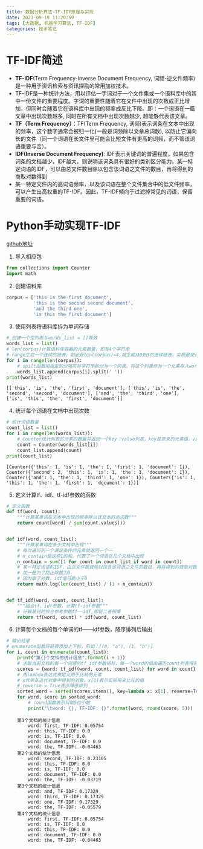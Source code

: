 ```yaml
---
title: 数据分析算法-TF-IDF原理与实现
date: 2021-09-18 11:20:59
tags: [大数据, 机器学习算法, TF-IDF]
categories: 技术笔记
---
```


# TF-IDF简述

* **TF-IDF**(Term Frequency-Inverse Document Frequency, 词频-逆文件频率)是一种用于资讯检索与资讯探勘的常用加权技术。
* TF-IDF是一种统计方法，用以评估一字词对于一个文件集或一个语料库中的其中一份文件的重要程度。字词的重要性随着它在文件中出现的次数成正比增加，但同时会随着它在语料库中出现的频率成反比下降。即：一个词语在一篇文章中出现次数越多, 同时在所有文档中出现次数越少, 越能够代表该文章。
* **TF（Term Frequency）**：TF(Term Frequency, 词频)表示词条在文本中出现的频率，这个数字通常会被归一化(一般是词频除以文章总词数), 以防止它偏向长的文件（同一个词语在长文件里可能会比短文件有更高的词频，而不管该词语重要与否）。
* **IDF(Inverse Document Frequency)**: IDF表示关键词的普遍程度。如果包含词条的文档越少，IDF越大，则说明该词条具有很好的类别区分能力。某一特定词语的IDF，可以由总文件数目除以包含该词语之文件的数目，再将得到的商取对数得到
* 某一特定文件内的高词语频率，以及该词语在整个文件集合中的低文件频率，可以产生出高权重的TF-IDF。因此，TF-IDF倾向于过滤掉常见的词语，保留重要的词语。

# Python手动实现TF-IDF

[github地址](https://github.com/zestaken/newblog/tree/master/%E9%A1%B9%E7%9B%AE/pythonProject/TF-IDF)

1. 导入相应包


```python
from collections import Counter
import math
```

2. 创建语料库


```python
corpus = ['this is the first document',
          'this is the second second document',
          'and the third one',
          'is this the first document']
```

3. 使用列表将语料库拆为单词存储


```python
# 创建一个空列表与words_list = []等效
words_list = list()
# len(corpus)计算语料库容器的元素数量，即有4个字符串
# range生成一个连续的链表，如此处len(corpus)=4,就生成从0到3的连续链表，实质是使计数变量i从0到3递增变化
for i in range(len(corpus)):
    # spilt函数用指定的分隔符将字符串拆分为一个列表，将这个列表作为一个元素存入words_list列表
    words_list.append(corpus[i].split(' '))
print(words_list)
```

    [['this', 'is', 'the', 'first', 'document'], ['this', 'is', 'the', 'second', 'second', 'document'], ['and', 'the', 'third', 'one'], ['is', 'this', 'the', 'first', 'document']]


4. 统计每个词语在文档中出现次数


```python
# 统计词语数量
count_list = list()
for i in range(len(words_list)):
    # Counter统计列表的元素的数量并返回一个key：value列表，key是原来的元素值，value是这个元素出现的次数
    count = Counter(words_list[i])
    count_list.append(count)
print(count_list)
```

    [Counter({'this': 1, 'is': 1, 'the': 1, 'first': 1, 'document': 1}), Counter({'second': 2, 'this': 1, 'is': 1, 'the': 1, 'document': 1}), Counter({'and': 1, 'the': 1, 'third': 1, 'one': 1}), Counter({'is': 1, 'this': 1, 'the': 1, 'first': 1, 'document': 1})]


5. 定义计算tf、idf、tf-idf参数的函数


```python
# 定义函数
def tf(word, count):
    """计算某单词在文本中出现的频率除以该文本的总词数"""
    return count[word] / sum(count.values())


def idf(word, count_list):
    """计算某单词在多少文档中出现"""
    # 每次遍历到一个满足条件的元素就返回一个一
    # n_contain是这些1的和，代表了一个词语在几个文档中出现
    n_contain = sum([1 for count in count_list if word in count])
    # 某一特定词语的IDF，由总文件数目除以包含该词语之文件的数目，再将得到的商取对数得到
    # 加一是为了防止除数为0
    # 因为取了对数，idf值可能小于0
    return math.log(len(count_list) / (1 + n_contain))


def tf_idf(word, count, count_list):
    """结合tf、idf参数，计算tf-idf参数"""
    # 计算某词的综合参考参数tf——idf,即将二者相乘
    return tf(word, count) * idf(word, count_list)
```

6. 计算每个文档的每个单词的tf——idf参数，降序排列后输出


```python
# 输出结果
# enumerate函数将链表添加上下标，形如：[(0, "a"), (1, "b")]
for i, count in enumerate(count_list):
    print("第{}个文档的统计信息".format(i + 1))
    # 求取当前文档的每一个词语的tf_idf参数指标，每一个word的值由遍历count列表得到
    scores = {word: tf_idf(word, count, count_list) for word in count}
    # 用lambda表达式来定义用于比较的元素
    # x代表从迭代对象中得到的对象，x[1]表示实际用来比较的值
    # reverse = True表示降序排列
    sorted_word = sorted(scores.items(), key=lambda x: x[1], reverse=True)
    for word, score in sorted_word:
        # round函数表示只取5位小数
        print("\tword: {}, TF-IDF: {}".format(word, round(score, 5)))
```
```
    第1个文档的统计信息
    	word: first, TF-IDF: 0.05754
    	word: this, TF-IDF: 0.0
    	word: is, TF-IDF: 0.0
    	word: document, TF-IDF: 0.0
    	word: the, TF-IDF: -0.04463
    第2个文档的统计信息
    	word: second, TF-IDF: 0.23105
    	word: this, TF-IDF: 0.0
    	word: is, TF-IDF: 0.0
    	word: document, TF-IDF: 0.0
    	word: the, TF-IDF: -0.03719
    第3个文档的统计信息
    	word: and, TF-IDF: 0.17329
    	word: third, TF-IDF: 0.17329
    	word: one, TF-IDF: 0.17329
    	word: the, TF-IDF: -0.05579
    第4个文档的统计信息
    	word: first, TF-IDF: 0.05754
    	word: is, TF-IDF: 0.0
    	word: this, TF-IDF: 0.0
    	word: document, TF-IDF: 0.0
    	word: the, TF-IDF: -0.04463
```
